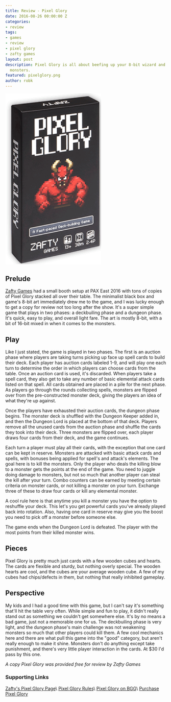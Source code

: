 ```yaml
---
title: Review - Pixel Glory
date: 2016-08-26 00:00:00 Z
categories:
- review
tags:
- games
- review
- pixel glory
- zafty games
layout: post
description: Pixel Glory is all about beefing up your 8-bit wizard and killing some
  monsters.
featured: pixelglory.png
author: robk
---
```


<img src="/images/pixelglory/pixelglory.png" alt="Pixel Glory" width="300" class="float-right" />

<h2>Prelude</h2>

[Zafty Games](http://zaftygames.com/index.html) had a small booth setup at PAX East 2016 with tons of copies of Pixel Glory stacked all over their table. The minimalist black box and game's 8-bit art immediately drew me to the game, and I was lucky enough to get a copy for review not too long after the show. It's a super simple game that plays in two phases: a deckbuiling phase and a dungeon phase. It's quick, easy to play, and overall light fare. The art is mostly 8-bit, with a bit of 16-bit mixed in when it comes to the monsters.

<h2>Play</h2>

Like I just stated, the game is played in two phases. The first is an auction phase where players are taking turns picking up face up spell cards to build their deck. Each player has auction cards labeled 1-9, and will play one each turn to determine the order in which players can choose cards from the table. Once an auction card is used, it's discarded. When players take a spell card, they also get to take any number of basic elemental attack cards listed on that spell. All cards obtained are placed in a pile for the next phase. As players go through the rounds collecting spells, monsters are flipped over from the pre-constructed monster deck, giving the players an idea of what they're up against.

Once the players have exhausted their auction cards, the dungeon phase begins. The monster deck is shuffled with the Dungeon Keeper added in, and then the Dungeon Lord is placed at the bottom of that deck. Players remove all the unused cards from the auction phase and shuffle the cards they took into their deck. Three monsters are flipped over, each player draws four cards from their deck, and the game continues.

Each turn a player must play all their cards, with the exception that one card can be kept in reserve. Monsters are attacked with basic attack cards and spells, with bonuses being applied for spell's and attack's elements. The goal here is to kill the monsters. Only the player who deals the killing blow to a monster gets the points at the end of the game. You need to juggle doing damage to monsters, but not so much that another player can steal the kill after your turn. Combo counters can be earned by meeting certain criteria on monster cards, or not killing a monster on your turn. Exchange three of these to draw four cards or kill any elemental monster.

A cool rule here is that anytime you kill a monster you have the option to reshuffle your deck. This let's you get powerful cards you've already played back into rotation. Also, having one card in reserve may give you the boost you need to pick off a monster before someone else.

The game ends when the Dungeon Lord is defeated. The player with the most points from their killed monster wins.

<h2>Pieces</h2>

Pixel Glory is pretty much just cards with a few wooden cubes and hearts. The cards are flexible and sturdy, but nothing overly special. The wooden hearts are cool, and the cubes are your average wooden cube. A few of my cubes had chips/defects in them, but nothing that really inhibited gameplay.

<h2>Perspective</h2>

My kids and I had a good time with this game, but I can't say it's something that'll hit the table very often. While simple and fun to play, it didn't really stand out as something we couldn't get somewhere else. It's by no means a bad game, just not a memorable one for us. The deckbuiling phase is very light, and the dungeon phase's main challenge was not weakening monsters so much that other players could kill them. A few cool mechanics here and there are what pull this game into the "good" category, but aren't really enough to make it shine. Monsters don't do anything except take punishment, and there's very little player interaction in the cards. At $30 I'd pass by this one.

*A copy Pixel Glory was provided free for review by Zafty Games*

<h3>Supporting Links</h3>

[Zafty's Pixel Glory Page](http://zaftygames.com/games/)\\
[Pixel Glory Rules](http://zaftygames.com/games/pg_rules/)\\
[Pixel Glory on BGG](http://boardgamegeek.com/boardgame/150014/pixel-glory)\\
[Purchase Pixel Glory](https://squareup.com/market/zaftys-game-store)
